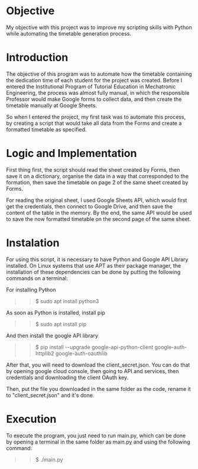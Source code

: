 # Objective

My objective with this project was to improve my scripting skills with Python while automating the timetable generation process.

# Introduction

The objective of this program was to automate how the timetable containing the dedication time of each student for the project was created. Before I entered the Institutional Program of Tutorial Education in Mechatronic Engineering, the process was almost fully manual, in which the responsible Professor would make Google forms to collect data, and then create the timetable manually at Google Sheets.

So when I entered the project, my first task was to automate this process, by creating a script that would take all data from the Forms and create a formatted timetable as specified. 

# Logic and Implementation

First thing first, the script should read the sheet created by Forms, then save it on a dictionary, organise the data in a way that corresponded to the formation, then save the timetable on page 2 of the same sheet created by Forms.

For reading the original sheet, I used Google Sheets API, which would first get the credentials, then connect to Google Drive, and then save the content of the table in the memory. By the end, the same API would be used to save the now formatted timetable on the second page of the same sheet.

# Instalation

For using this script, it is necessary to have Python and Google API Library installed. On Linux systems that use APT as their package manager, the installation of these dependencies can be done by putting the following commands on a terminal:

For installing Python
>> $ sudo apt install python3

As soon as Python is installed, install pip
>> $ sudo apt install pip
    
And then install the google API library
>> $ pip install --upgrade google-api-python-client google-auth-httplib2 google-auth-oauthlib

After that, you will need to download the client_secret.json. You can do that by opening google cloud console, then going to API and services, then credentials and downloading the client OAuth key. 

Then, put the file you downloaded in the same folder as the code, rename it to "client_secret.json" and it's done.

# Execution

To execute the program, you just need to run main.py, which can be done by opening a terminal in the same folder as main.py and using the following command:

>> $ ./main.py

